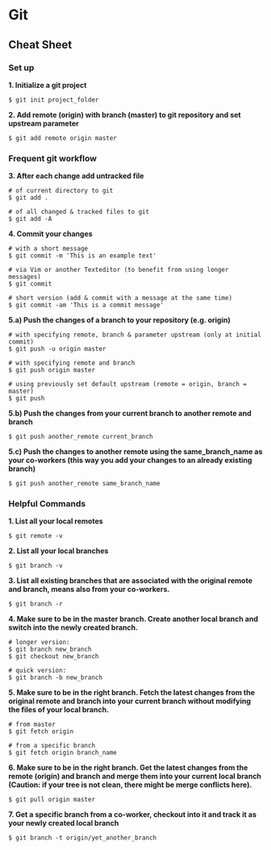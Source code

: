 # Git
## Cheat Sheet

### Set up

**1. Initialize a git project**
```
$ git init project_folder
```

**2. Add remote (origin) with branch (master) to git repository and set upstream parameter**
```
$ git add remote origin master
```

### Frequent git workflow

**3. After each change add untracked file**
```
# of current directory to git
$ git add .

# of all changed & tracked files to git
$ git add -A
```

**4. Commit your changes**
```
# with a short message
$ git commit -m 'This is an example text'

# via Vim or another Texteditor (to benefit from using longer messages)
$ git commit

# short version (add & commit with a message at the same time)
$ git commit -am 'This is a commit message'
```

**5.a) Push the changes of a branch to your repository (e.g. origin)**
```
# with specifying remote, branch & parameter upstream (only at initial commit)
$ git push -u origin master

# with specifying remote and branch
$ git push origin master

# using previously set default upstream (remote = origin, branch = master)
$ git push
```

**5.b) Push the changes from your current branch to another remote and branch**
```
$ git push another_remote current_branch
```

**5.c) Push the changes to another remote using the same_branch_name as your co-workers (this way you add your changes to an already existing branch)**
```
$ git push another_remote same_branch_name
```

### Helpful Commands

**1. List all your local remotes**
```
$ git remote -v
```

**2. List all your local branches**
```
$ git branch -v
```

**3. List all existing branches that are associated with the original remote and branch, means also from your co-workers.**
```
$ git branch -r
```

**4. Make sure to be in the master branch. Create another local branch and switch into the newly created branch.**
```
# longer version:
$ git branch new_branch
$ git checkout new_branch

# quick version:
$ git branch -b new_branch
```

**5. Make sure to be in the right branch. Fetch the latest changes from the original remote and branch into your current branch without modifying the files of your local branch.**
```
# from master
$ git fetch origin

# from a specific branch
$ git fetch origin branch_name
```

**6. Make sure to be in the right branch. Get the latest changes from the remote (origin) and branch and merge them into your current local branch (Caution: if your tree is not clean, there might be merge conflicts here).**
```
$ git pull origin master
```

**7. Get a specific branch from a co-worker, checkout into it and track it as your newly created local branch**
```
$ git branch -t origin/yet_another_branch
```
